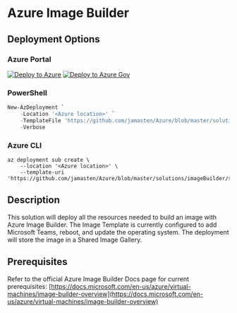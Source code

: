 # Azure Image Builder

## Deployment Options

### Azure Portal

[![Deploy to Azure](https://aka.ms/deploytoazurebutton)](https://portal.azure.com/#create/Microsoft.Template/uri/https%3A%2F%2Fgithub.com%2Fjamasten%2FAzure%2Fblob%2Fmaster%2Fsolutions%2FimageBuilder%2Fsolution.json)
[![Deploy to Azure Gov](https://aka.ms/deploytoazuregovbutton)](https://portal.azure.us/#create/Microsoft.Template/uri/https%3A%2F%2Fgithub.com%2Fjamasten%2FAzure%2Fblob%2Fmaster%2Fsolutions%2FimageBuilder%2Fsolution.json)

### PowerShell

````powershell
New-AzDeployment `
    -Location '<Azure location>' `
    -TemplateFile 'https://github.com/jamasten/Azure/blob/master/solutions/imageBuilder/solution.json' `
    -Verbose
````

### Azure CLI

````cli
az deployment sub create \
    --location '<Azure location>' \
    --template-uri 'https://github.com/jamasten/Azure/blob/master/solutions/imageBuilder/solution.json'
````

## Description

This solution will deploy all the resources needed to build an image with Azure Image Builder.  The Image Template is currently configured to add Microsoft Teams, reboot, and update the operating system.  The deployment will store the image in a Shared Image Gallery.

## Prerequisites

Refer to the official Azure Image Builder Docs page for current prerequisites: [https://docs.microsoft.com/en-us/azure/virtual-machines/image-builder-overview](https://docs.microsoft.com/en-us/azure/virtual-machines/image-builder-overview) 